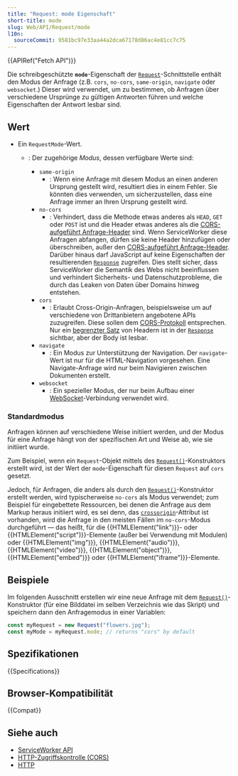 ```yaml
---
title: "Request: mode Eigenschaft"
short-title: mode
slug: Web/API/Request/mode
l10n:
  sourceCommit: 9581bc97e33aa44a2dca67178d86ac4e81cc7c75
---
```


{{APIRef("Fetch API")}}

Die schreibgeschützte **`mode`**-Eigenschaft der [`Request`](/de/docs/Web/API/Request)-Schnittstelle enthält den Modus der Anfrage (z.B. `cors`, `no-cors`, `same-origin`, `navigate` oder `websocket`.) Dieser wird verwendet, um zu bestimmen, ob Anfragen über verschiedene Ursprünge zu gültigen Antworten führen und welche Eigenschaften der Antwort lesbar sind.

## Wert

- Ein `RequestMode`-Wert.

  - : Der zugehörige _Modus_, dessen verfügbare Werte sind:

    - `same-origin`
      - : Wenn eine Anfrage mit diesem Modus an einen anderen Ursprung gestellt wird, resultiert dies in einem Fehler. Sie könnten dies verwenden, um sicherzustellen, dass eine Anfrage immer an Ihren Ursprung gestellt wird.
    - `no-cors`
      - : Verhindert, dass die Methode etwas anderes als `HEAD`, `GET` oder `POST` ist und die Header etwas anderes als die [CORS-aufgeführt Anfrage-Header](/de/docs/Glossary/CORS-safelisted_request_header) sind. Wenn ServiceWorker diese Anfragen abfangen, dürfen sie keine Header hinzufügen oder überschreiben, außer den [CORS-aufgeführt Anfrage-Header](/de/docs/Glossary/CORS-safelisted_request_header). Darüber hinaus darf JavaScript auf keine Eigenschaften der resultierenden [`Response`](/de/docs/Web/API/Response) zugreifen. Dies stellt sicher, dass ServiceWorker die Semantik des Webs nicht beeinflussen und verhindert Sicherheits- und Datenschutzprobleme, die durch das Leaken von Daten über Domains hinweg entstehen.
    - `cors`
      - : Erlaubt Cross-Origin-Anfragen, beispielsweise um auf verschiedene von Drittanbietern angebotene APIs zuzugreifen. Diese sollen dem [CORS-Protokoll](/de/docs/Web/HTTP/CORS) entsprechen. Nur ein [begrenzter Satz](https://fetch.spec.whatwg.org/#concept-filtered-response-cors) von Headern ist in der [`Response`](/de/docs/Web/API/Response) sichtbar, aber der Body ist lesbar.
    - `navigate`
      - : Ein Modus zur Unterstützung der Navigation. Der `navigate`-Wert ist nur für die HTML-Navigation vorgesehen. Eine Navigate-Anfrage wird nur beim Navigieren zwischen Dokumenten erstellt.
    - `websocket`
      - : Ein spezieller Modus, der nur beim Aufbau einer [WebSocket](/de/docs/Web/API/WebSockets_API)-Verbindung verwendet wird.

### Standardmodus

Anfragen können auf verschiedene Weise initiiert werden, und der Modus für eine Anfrage hängt von der spezifischen Art und Weise ab, wie sie initiiert wurde.

Zum Beispiel, wenn ein `Request`-Objekt mittels des [`Request()`](/de/docs/Web/API/Request/Request)-Konstruktors erstellt wird, ist der Wert der `mode`-Eigenschaft für diesen `Request` auf `cors` gesetzt.

Jedoch, für Anfragen, die anders als durch den [`Request()`](/de/docs/Web/API/Request/Request)-Konstruktor erstellt werden, wird typischerweise `no-cors` als Modus verwendet; zum Beispiel für eingebettete Ressourcen, bei denen die Anfrage aus dem Markup heraus initiiert wird, es sei denn, das [`crossorigin`](/de/docs/Web/HTML/Attributes/crossorigin)-Attribut ist vorhanden, wird die Anfrage in den meisten Fällen im `no-cors`-Modus durchgeführt — das heißt, für die {{HTMLElement("link")}}- oder {{HTMLElement("script")}}-Elemente (außer bei Verwendung mit Modulen) oder {{HTMLElement("img")}}, {{HTMLElement("audio")}}, {{HTMLElement("video")}}, {{HTMLElement("object")}}, {{HTMLElement("embed")}} oder {{HTMLElement("iframe")}}-Elemente.

## Beispiele

Im folgenden Ausschnitt erstellen wir eine neue Anfrage mit dem [`Request()`](/de/docs/Web/API/Request/Request)-Konstruktor (für eine Bilddatei im selben Verzeichnis wie das Skript) und speichern dann den Anfragemodus in einer Variablen:

```js
const myRequest = new Request("flowers.jpg");
const myMode = myRequest.mode; // returns "cors" by default
```

## Spezifikationen

{{Specifications}}

## Browser-Kompatibilität

{{Compat}}

## Siehe auch

- [ServiceWorker API](/de/docs/Web/API/Service_Worker_API)
- [HTTP-Zugriffskontrolle (CORS)](/de/docs/Web/HTTP/CORS)
- [HTTP](/de/docs/Web/HTTP)
